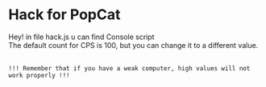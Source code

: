 # Hack for PopCat
Hey! in file hack.js u can find Console script </br>
The default count for CPS is 100, but you can change it to a different value. </br> </br>
```
!!! Remember that if you have a weak computer, high values will not work properly !!!
```
